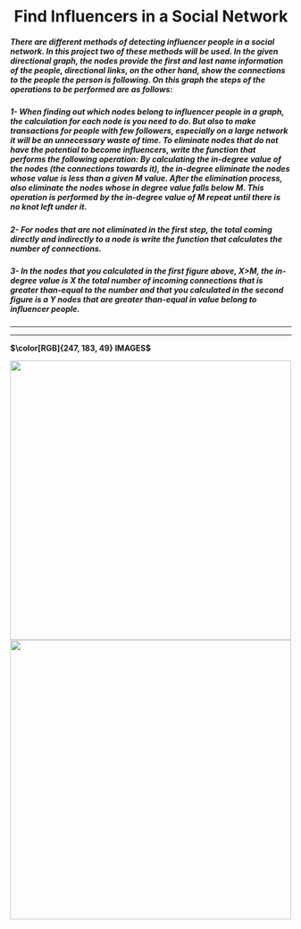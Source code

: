 <h1 align="center"> Find Influencers in a Social Network</h1>

##### There are different methods of detecting influencer people in a social network. In this project two of these methods will be used. In the given directional graph, the nodes provide the first and last name information of the people, directional links, on the other hand, show the connections to the people the person is following. On this graph the steps of the operations to be performed are as follows: 
##### 1- When finding out which nodes belong to influencer people in a graph, the calculation for each node is you need to do. But also to make transactions for people with few followers, especially on a large network it will be an unnecessary waste of time. To eliminate nodes that do not have the potential to become influencers, write the function that performs the following operation: By calculating the in-degree value of the nodes (the connections towards it), the in-degree eliminate the nodes whose value is less than a given M value. After the elimination process, also eliminate the nodes whose in degree value falls below M. This operation is performed by the in-degree value of M repeat until there is no knot left under it.
##### 2- For nodes that are not eliminated in the first step, the total coming directly and indirectly to a node is write the function that calculates the number of connections.
##### 3- In the nodes that you calculated in the first figure above, X>M, the in-degree value is X the total number of incoming connections that is greater than-equal to the number and that you calculated in the second figure is a Y nodes that are greater than-equal in value belong to influencer people.
<hr><hr>

<strong>$\color[RGB]{247, 183, 49} IMAGES$</strong>  


<p float="left">
  <img src="https://i.hizliresim.com/cqrw3dr.png" width="503" height="500"/>
  <img src="https://i.hizliresim.com/m3oc1g2.png" width="503" height="500"/> 
</p>
